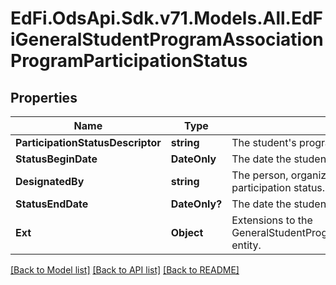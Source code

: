 # EdFi.OdsApi.Sdk.v71.Models.All.EdFiGeneralStudentProgramAssociationProgramParticipationStatus

## Properties

Name | Type | Description | Notes
------------ | ------------- | ------------- | -------------
**ParticipationStatusDescriptor** | **string** | The student&#39;s program participation status. | 
**StatusBeginDate** | **DateOnly** | The date the student&#39;s program participation status began. | 
**DesignatedBy** | **string** | The person, organization, or department that designated the participation status. | [optional] 
**StatusEndDate** | **DateOnly?** | The date the student&#39;s program participation status ended. | [optional] 
**Ext** | **Object** | Extensions to the GeneralStudentProgramAssociationProgramParticipationStatus entity. | [optional] 

[[Back to Model list]](../README.md#documentation-for-models) [[Back to API list]](../README.md#documentation-for-api-endpoints) [[Back to README]](../README.md)

